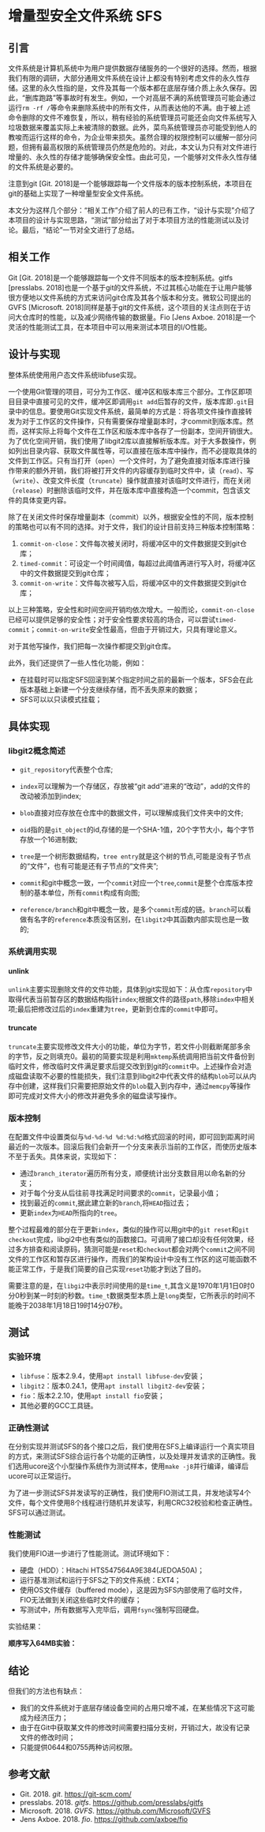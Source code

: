 # 增量型安全文件系统 SFS

## 引言

文件系统是计算机系统中为用户提供数据存储服务的一个很好的选择。然而，根据我们有限的调研，大部分通用文件系统在设计上都没有特别考虑文件的永久性存储。这里的永久性指的是，文件及其每一个版本都在底层存储介质上永久保存。因此，“删库跑路”等事故时有发生。例如，一个对高层不满的系统管理员可能会通过运行`rm -rf /`等命令来删除系统中的所有文件，从而表达他的不满。由于被上述命令删除的文件不难恢复，所以，稍有经验的系统管理员可能还会向文件系统写入垃圾数据来覆盖实际上未被清除的数据。此外，菜鸟系统管理员亦可能受到他人的教唆而运行这样的命令，为企业带来损失。虽然合理的权限控制可以缓解一部分问题，但拥有最高权限的系统管理员仍然是危险的。对此，本文认为只有对文件进行增量的、永久性的存储才能够确保安全性。由此可见，一个能够对文件永久性存储的文件系统是必要的。

注意到git [Git. 2018]是一个能够跟踪每一个文件版本的版本控制系统，本项目在git的基础上实现了一种增量型安全文件系统。

本文分为这样几个部分：“相关工作”介绍了前人的已有工作，“设计与实现”介绍了本项目的设计与实现思路，“测试”部分给出了对于本项目方法的性能测试以及讨论。最后，“结论”一节对全文进行了总结。

## 相关工作

Git [Git. 2018]是一个能够跟踪每一个文件不同版本的版本控制系统。gitfs [presslabs. 2018]也是一个基于git的文件系统，不过其核心功能在于让用户能够很方便地以文件系统的方式来访问git仓库及其各个版本和分支。微软公司提出的GVFS [Microsoft. 2018]同样是基于git的文件系统，这个项目的关注点则在于访问大仓库时的性能，以及减少网络传输的数据量。Fio [Jens Axboe. 2018]是一个灵活的性能测试工具，在本项目中可以用来测试本项目的I/O性能。

## 设计与实现

整体系统使用用户态文件系统libfuse实现。

一个使用Git管理的项目，可分为工作区、缓冲区和版本库三个部分。工作区即项目目录中直接可见的文件，缓冲区即调用`git add`后暂存的文件，版本库即`.git`目录中的信息。要使用Git实现文件系统，最简单的方式是：将各项文件操作直接转发为对于工作区的文件操作，只有需要保存增量副本时，才commit到版本库。然而，这样实际上将每个文件在工作区和版本库中各存了一份副本，空间开销很大。为了优化空间开销，我们使用了libgit2库以直接解析版本库。对于大多数操作，例如列出目录内容、获取文件属性等，可以直接在版本库中操作，而不必提取具体的文件到工作区。只有当打开（`open`）一个文件时，为了避免直接对版本库进行操作带来的额外开销，我们将被打开文件的内容缓存到临时文件中，读（`read`）、写（`write`）、改变文件长度（`truncate`）操作就直接对该临时文件进行，而在关闭（`release`）时删除该临时文件，并在版本库中直接构造一个commit，包含该文件的具体变更内容。

除了在关闭文件时保存增量副本（commit）以外，根据安全性的不同，版本控制的策略也可以有不同的选择。对于文件，我们的设计目前支持三种版本控制策略：

1. `commit-on-close`：文件每次被关闭时，将缓冲区中的文件数据提交到git仓库；
2. `timed-commit`：可设定一个时间阈值，每超过此阈值再进行写入时，将缓冲区中的文件数据提交到git仓库；
3. `commit-on-write`：文件每次被写入后，将缓冲区中的文件数据提交到git仓库；

以上三种策略，安全性和时间空间开销均依次增大。一般而论，`commit-on-close`已经可以提供足够的安全性；对于安全性要求较高的场合，可以尝试`timed-commit`；`commit-on-write`安全性最高，但由于开销过大，只具有理论意义。

对于其他写操作，我们把每一次操作都提交到git仓库。

此外，我们还提供了一些人性化功能，例如：

- 在挂载时可以指定SFS回滚到某个指定时间之前的最新一个版本，SFS会在此版本基础上新建一个分支继续存储，而不丢失原来的数据；
- SFS可以以只读模式挂载；


## 具体实现

### libgit2概念简述

- `git_repository`代表整个仓库;

- `index`可以理解为一个存储区，存放被“git add”进来的“改动”，add的文件的改动被添加到index;

- `blob`直接对应存放在仓库中的数据文件，可以理解成我们文件夹中的文件;

- `oid`指的是`git_object`的id,存储的是一个SHA-1值，20个字节大小，每个字节存放一个16进制数;

- `tree`是一个树形数据结构，`tree entry`就是这个树的节点,可能是没有子节点的“文件”，也有可能是还有子节点的“文件夹”;

- `commit`和git中概念一致，一个`commit`对应一个`tree`,`commit`是整个仓库版本控制的基本单位，所有`commit`构成有向图;

- `reference/branch`和git中概念一致，是多个`commit`形成的链。`branch`可以看做有名字的`reference`本质没有区别，在`libgit2`中其函数内部实现也是一致的;

### 系统调用实现

#### unlink

`unlink`主要实现删除文件的文件功能，具体到git实现如下：从仓库`repository`中取得代表当前暂存区的数据结构指针`index`;根据文件的路径`path`,移除`index`中相关项;最后把修改过后的`index`重建为`tree`，更新到仓库的`commit`中即可。

#### truncate

`truncate`主要实现修改文件大小的功能，单位为字节，若文件小则截断尾部多余的字节，反之则填充0。最初的简要实现是利用`mktemp`系统调用把当前文件备份到临时文件，修改临时文件满足要求后提交改到到git的`commit`中。上述操作会对造成磁盘读取不必要的性能损失，我们注意到libgit2中代表文件的结构`blob`可以从内存中创建，这样我们只需要把原始文件的`blob`载入到内存中，通过`memcpy`等操作即可完成对文件大小的修改并避免多余的磁盘读写操作。

### 版本控制

在配置文件中设置类似与`%d-%d-%d %d:%d:%d`格式回滚的时间，即可回到距离时间最近的一次版本。回滚后我们会新开一个分支来表示当前的工作区，而使历史版本不至于丢失。具体来说，实现如下：

- 通过`branch_iterator`遍历所有分支，顺便统计出分支数目用以命名新的分支；
- 对于每个分支从后往前寻找满足时间要求的`commit`，记录最小值；
- 找到最近的`commit`,据此建立新的`branch`,将`HEAD`指过去；
- 更新`index`为`HEAD`所指向的`tree`。

整个过程最难的部分在于更新`index`，类似的操作可以用git中的`git reset`和`git checkout`完成，libgi2中也有类似的函数接口。可调用了接口却没有任何效果，经过多方排查和阅读原码，猜测可能是`reset`和`checkout`都会对两个`commit`之间不同文件的工作区和暂存区进行操作，而我们的架构设计中没有工作区的这可能函数不能正常工作，于是我们简要的自己实现`reset`功能才到达了目的。

需要注意的是，在`libgi2`中表示时间使用的是`time_t`,其含义是1970年1月1日0时0分0秒到某一时刻的秒数。`time_t`数据类型本质上是`long`类型，它所表示的时间不能晚于2038年1月18日19时14分07秒。

## 测试

### 实验环境

* `libfuse`：版本2.9.4，使用`apt install libfuse-dev`安装；
* `libgit2`：版本0.24.1，使用`apt install libgit2-dev`安装；
* `fio`：版本2.2.10，使用`apt install fio`安装；
* 其他必要的GCC工具链。

### 正确性测试

在分别实现并测试SFS的各个接口之后，我们使用在SFS上编译运行一个真实项目的方式，来测试SFS综合运行各个功能的正确性，以及处理并发请求的正确性。我们选用ucore这个小型操作系统作为测试样本，使用`make -j8`并行编译，编译后ucore可以正常运行。

为了进一步测试SFS并发读写的正确性，我们使用FIO测试工具，并发地读写4个文件，每个文件使用8个线程进行随机并发读写，利用CRC32校验和检查正确性。SFS可以通过测试。

### 性能测试

我们使用FIO进一步进行了性能测试。测试环境如下：

- 硬盘（HDD）：Hitachi HTS547564A9E384(JEDOA50A)；
- 运行基准测试和运行于SFS之下的文件系统：EXT4；
- 使用OS文件缓存（buffered mode），这是因为SFS内部使用了临时文件，FIO无法做到关闭这些临时文件的缓存；
- 写测试中，所有数据写入完毕后，调用`fsync`强制写回硬盘。

实验结果：

**顺序写入64MB实验：**



## 结论

但我们的方法也有缺点：

- 我们的文件系统对于底层存储设备空间的占用只增不减，在某些情况下这可能成为经济压力；
- 由于在Git中获取某文件的修改时间需要扫描分支树，开销过大，故没有记录文件的修改时间；
- 只能提供0644和0755两种访问权限。

## 参考文献

* Git. 2018. *git*. https://git-scm.com/
* presslabs. 2018. *gitfs*. https://github.com/presslabs/gitfs
* Microsoft. 2018. *GVFS*. https://github.com/Microsoft/GVFS
* Jens Axboe. 2018. *fio*. https://github.com/axboe/fio
